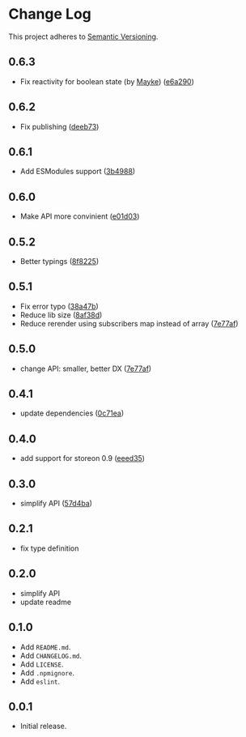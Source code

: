 # Change Log

This project adheres to [Semantic Versioning](http://semver.org/).

## 0.6.3
- Fix reactivity for boolean state (by [Mayke](https://github.com/maykefreitas)) ([e6a290](https://github.com/storeon/svelte/commit/e6a290580dc1d2d350c611d0e3f6dac30a49625e))

## 0.6.2
- Fix publishing ([deeb73](https://github.com/storeon/svelte/commit/deeb73ab87e7c8498a74e874e5032fa03024deac))

## 0.6.1
- Add ESModules support ([3b4988](https://github.com/storeon/svelte/commit/3b4988d6342b4310827b55239911f4fd984eeace))

## 0.6.0
- Make API more convinient ([e01d03](https://github.com/storeon/svelte/commit/e01d0312f63be29eb23e1228be4712ed7212d293))

## 0.5.2
- Better typings ([8f8225](https://github.com/storeon/svelte/commit/8f82254e59a0f5dcf3e537c8368f02eece679c48))

## 0.5.1
- Fix error typo ([38a47b](https://github.com/storeon/svelte/commit/38a47b1b03b2c758f9bc7d15e81b6f597f02e9d4))
- Reduce lib size ([8af38d](https://github.com/storeon/svelte/commit/8af38d4a9d1204278c42af36d8fba108597ed458))
- Reduce rerender using subscribers map instead of array ([7e77af](https://github.com/storeon/svelte/commit/43e58291d91b40ee105aa51ebc4e5a9d216f71df))

## 0.5.0
- change API: smaller, better DX ([7e77af](https://github.com/storeon/svelte/commit/7e77afd3288d684c341fcbe6453e8ff2dd3985fd))

## 0.4.1
- update dependencies ([0c71ea](https://github.com/storeon/svelte/commit/0c71ea83ce0c1f4a5f206ee5af62b0fc0aff170e))

## 0.4.0
- add support for storeon 0.9 ([eeed35](https://github.com/storeon/svelte/commit/eeed35e8f7cad204356d9044ff595535732081ab))

## 0.3.0

- simplify API ([57d4ba](https://github.com/storeon/svelte/commit/57d4ba1f1d50ef48313ce23cebe2671f49ac813d))

## 0.2.1

- fix type definition

## 0.2.0

- simplify API
- update readme

## 0.1.0

- Add `README.md`.
- Add `CHANGELOG.md`.
- Add `LICENSE`.
- Add `.npmignore`.
- Add `eslint`.

## 0.0.1

- Initial release.
